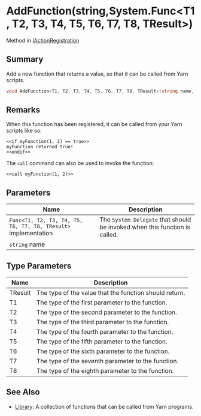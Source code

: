 # AddFunction(string,System.Func\<T1, T2, T3, T4, T5, T6, T7, T8, TResult>)

Method in [IActionRegistration](yarn.unity.iactionregistration.md)

## Summary

Add a new function that returns a value, so that it can be called from Yarn scripts.

```csharp
void AddFunction<T1, T2, T3, T4, T5, T6, T7, T8, TResult>(string name, System.Func<T1, T2, T3, T4, T5, T6, T7, T8, TResult> implementation);
```

## Remarks

When this function has been registered, it can be called from your Yarn scripts like so:

```
<<if myFunction(1, 2) == true>>
myFunction returned true!
<<endif>>
```

The `call` command can also be used to invoke the function:

```
<<call myFunction(1, 2)>>
```

## Parameters

| Name                                                           | Description                                                                |
| -------------------------------------------------------------- | -------------------------------------------------------------------------- |
| `Func<T1, T2, T3, T4, T5, T6, T7, T8, TResult>` implementation | The `System.Delegate` that should be invoked when this function is called. |
| `string` name                                                  |                                                                            |

## Type Parameters

| Name    | Description                                            |
| ------- | ------------------------------------------------------ |
| TResult | The type of the value that the function should return. |
| T1      | The type of the first parameter to the function.       |
| T2      | The type of the second parameter to the function.      |
| T3      | The type of the third parameter to the function.       |
| T4      | The type of the fourth parameter to the function.      |
| T5      | The type of the fifth parameter to the function.       |
| T6      | The type of the sixth parameter to the function.       |
| T7      | The type of the seventh parameter to the function.     |
| T8      | The type of the eighth parameter to the function.      |

## See Also

* [Library](yarn.library.md): A collection of functions that can be called from Yarn programs.
